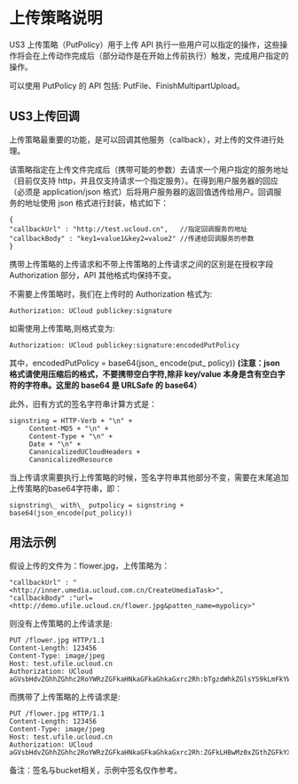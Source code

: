 # 上传策略说明



US3 上传策略（PutPolicy）用于上传 API 执行一些用户可以指定的操作，这些操作将会在上传动作完成后（部分动作是在开始上传前执行）触发，完成用户指定的操作。

可以使用 PutPolicy 的 API 包括: PutFile、FinishMultipartUpload。

## US3上传回调

上传策略最重要的功能，是可以回调其他服务（callback），对上传的文件进行处理。

该策略指定在上传文件完成后（携带可能的参数）去请求一个用户指定的服务地址（目前仅支持 http，并且仅支持请求一个指定服务）。在得到用户服务器的回应（必须是 application/json 格式）后将用户服务器的返回值透传给用户。回调服务的地址使用 json 格式进行封装，格式如下：

```
{
"callbackUrl" : "http://test.ucloud.cn",   //指定回调服务的地址
"callbackBody" : "key1=value1&key2=value2" //传递给回调服务的参数
}
```

携带上传策略的上传请求和不带上传策略的上传请求之间的区别是在授权字段 Authorization 部分，API 其他格式均保持不变。

不需要上传策略时，我们在上传时的 Authorization 格式为:

```
Authorization: UCloud publickey:signature
```

如需使用上传策略,则格式变为:

```
Authorization: UCloud publickey:signature:encodedPutPolicy
```

其中，encodedPutPolicy = base64(json\_ encode(put\_ policy))
**(注意：json 格式请使用压缩后的格式，不要携带空白字符,除非 key/value 本身是含有空白字符的字符串。这里的 base64 是 URLSafe 的 base64）**

此外，旧有方式的签名字符串计算方式是：

```
signstring = HTTP-Verb + "\n" +
     Content-MD5 + "\n" +
     Content-Type + "\n" +
     Date + "\n" +
     CanonicalizedUCloudHeaders +
     CanonicalizedResource
```

当上传请求需要执行上传策略的时候，签名字符串其他部分不变，需要在末尾追加上传策略的base64字符串，即：

```
signstring\_ with\_ putpolicy = signstring + base64(json_encode(put_policy))
```

## 用法示例

假设上传的文件为：flower.jpg，上传策略为：

```
"callbackUrl" : "<http://inner.umedia.ucloud.com.cn/CreateUmediaTask>",
"callbackBody" :"url=<http://demo.ufile.ucloud.cn/flower.jpg&patten_name=mypolicy>"
```

则没有上传策略的上传请求是:

```
PUT /flower.jpg HTTP/1.1
Content-Length: 123456
Content-Type: image/jpeg
Host: test.ufile.ucloud.cn
Authorization: UCloud aGVsbHdvZGhhZGhhc2RoYWRzZGFkaHNkaGFkaGhkaGxrc2Rh:bTgzdWhkZGlsYS9kLmFkYWRhc2Ruaw==
```

而携带了上传策略的上传请求是:

``` 
PUT /flower.jpg HTTP/1.1
Content-Length: 123456
Content-Type: image/jpeg
Host: test.ufile.ucloud.cn
Authorization: UCloud aGVsbHdvZGhhZGhhc2RoYWRzZGFkaHNkaGFkaGhkaGxrc2Rh:ZGFkLHBwMz0xZGthZGFkYXNkYQ==:XCJjYWxsYmFja1VybFwiOlwiIGh0dHA6Ly9pbm5lci51bWVkaWEudWNsb3VkLmNvbS5jbi9DcmVhdGVVbWVkaWFUYXNrXCIsXCJjYWxsYmFja0JvZHlcIjpcInVybD1odHRwOi8vZGVtby51ZmlsZS51Y2xvdWQuY24vdGVzdC5tcDQmIHBhdHRlbl9uYW1lPW15cG9saWN5XCI=

```

备注：签名与bucket相关，示例中签名仅作参考。
